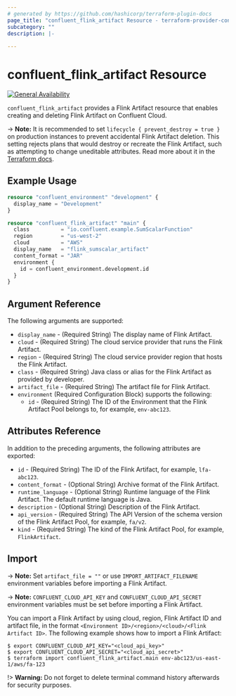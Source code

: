 ```yaml
---
# generated by https://github.com/hashicorp/terraform-plugin-docs
page_title: "confluent_flink_artifact Resource - terraform-provider-confluent"
subcategory: ""
description: |-
  
---
```


# confluent_flink_artifact Resource

[![General Availability](https://img.shields.io/badge/Lifecycle%20Stage-General%20Availability-%2345c6e8)](https://docs.confluent.io/cloud/current/api.html#section/Versioning/API-Lifecycle-Policy)

`confluent_flink_artifact` provides a Flink Artifact resource that enables creating and deleting Flink Artifact on Confluent Cloud.

-> **Note:** It is recommended to set `lifecycle { prevent_destroy = true }` on production instances to prevent accidental Flink Artifact deletion. This setting rejects plans that would destroy or recreate the Flink Artifact, such as attempting to change uneditable attributes. Read more about it in the [Terraform docs](https://www.terraform.io/language/meta-arguments/lifecycle#prevent_destroy).

## Example Usage

```terraform
resource "confluent_environment" "development" {
  display_name = "Development"
}

resource "confluent_flink_artifact" "main" {
  class          = "io.confluent.example.SumScalarFunction"
  region         = "us-west-2"
  cloud          = "AWS"
  display_name   = "flink_sumscalar_artifact"
  content_format = "JAR"
  environment {
    id = confluent_environment.development.id
  }
}
```

<!-- schema generated by tfplugindocs -->
## Argument Reference

The following arguments are supported:

- `display_name` - (Required String) The display name of Flink Artifact.
- `cloud` - (Required String) The cloud service provider that runs the Flink Artifact.
- `region` - (Required String) The cloud service provider region that hosts the Flink Artifact.
- `class` - (Required String) Java class or alias for the Flink Artifact as provided by developer.
- `artifact_file` - (Required String) The artifact file for Flink Artifact.
- `environment` (Required Configuration Block) supports the following:
    - `id` - (Required String) The ID of the Environment that the Flink Artifact Pool belongs to, for example, `env-abc123`.

## Attributes Reference

In addition to the preceding arguments, the following attributes are exported:

- `id` - (Required String) The ID of the Flink Artifact, for example, `lfa-abc123`.
- `content_format` - (Optional String) Archive format of the Flink Artifact.
- `runtime_language` - (Optional String) Runtime language of the Flink Artifact. The default runtime language is Java.
- `description` - (Optional String) Description of the Flink Artifact.
- `api_version` - (Required String) The API Version of the schema version of the Flink Artifact Pool, for example, `fa/v2`.
- `kind` - (Required String) The kind of the Flink Artifact Pool, for example, `FlinkArtifact`.

## Import

-> **Note:** Set `artifact_file = ""` or use `IMPORT_ARTIFACT_FILENAME` environment variables before importing a Flink Artifact.

-> **Note:** `CONFLUENT_CLOUD_API_KEY` and `CONFLUENT_CLOUD_API_SECRET` environment variables must be set before importing a Flink Artifact.

You can import a Flink Artifact by using cloud, region, Flink Artifact ID and artifact file, in the format `<Environment ID>/<region>/<cloud>/<Flink Artifact ID>`. The following example shows how to import a Flink Artifact:

```shell
$ export CONFLUENT_CLOUD_API_KEY="<cloud_api_key>"
$ export CONFLUENT_CLOUD_API_SECRET="<cloud_api_secret>"
$ terraform import confluent_flink_artifact.main env-abc123/us-east-1/aws/fa-123
```

!> **Warning:** Do not forget to delete terminal command history afterwards for security purposes.
